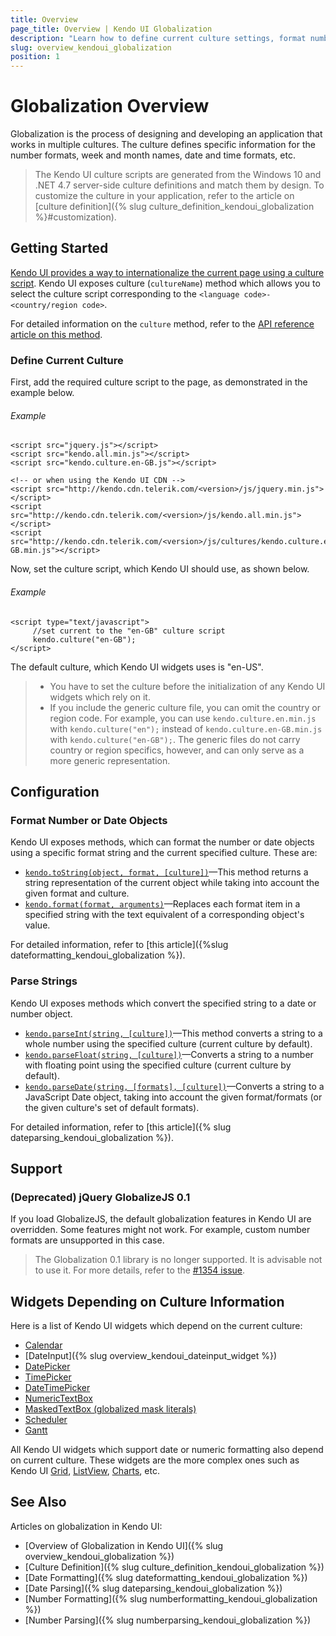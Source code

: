 ```yaml
---
title: Overview
page_title: Overview | Kendo UI Globalization
description: "Learn how to define current culture settings, format number or date objects in the process of globalization when working with Kendo UI."
slug: overview_kendoui_globalization
position: 1
---
```


# Globalization Overview

Globalization is the process of designing and developing an application that works in multiple cultures. The culture defines specific information for the number formats, week and month names, date and time formats, etc.

> The Kendo UI culture scripts are generated from the Windows 10 and .NET 4.7 server-side culture definitions and match them by design. To customize the culture in your application, refer to the article on [culture definition]({% slug culture_definition_kendoui_globalization %}#customization).

## Getting Started

[Kendo UI provides a way to internationalize the current page using a culture script](http://demos.telerik.com/kendo-ui/globalization/index). Kendo UI exposes culture (`cultureName`) method which allows you to select the culture script corresponding to the `<language code>-<country/region code>`.

For detailed information on the `culture` method, refer to the [API reference article on this method](/api/javascript/kendo/methods/culture).

### Define Current Culture

First, add the required culture script to the page, as demonstrated in the example below.

###### Example

    <script src="jquery.js"></script>
    <script src="kendo.all.min.js"></script>
    <script src="kendo.culture.en-GB.js"></script>

    <!-- or when using the Kendo UI CDN -->
    <script src="http://kendo.cdn.telerik.com/<version>/js/jquery.min.js"></script>
    <script src="http://kendo.cdn.telerik.com/<version>/js/kendo.all.min.js"></script>
    <script src="http://kendo.cdn.telerik.com/<version>/js/cultures/kendo.culture.en-GB.min.js"></script>


Now, set the culture script, which Kendo UI should use, as shown below.

###### Example

    <script type="text/javascript">
         //set current to the "en-GB" culture script
         kendo.culture("en-GB");
    </script>

The default culture, which Kendo UI widgets uses is "en-US".

> * You have to set the culture before the initialization of any Kendo UI widgets which rely on it.
> * If you include the generic culture file, you can omit the country or region code. For example, you can use `kendo.culture.en.min.js` with `kendo.culture("en");` instead of `kendo.culture.en-GB.min.js` with `kendo.culture("en-GB");`. The generic files do not carry country or region specifics, however, and can only serve as a more generic representation.

## Configuration

### Format Number or Date Objects

Kendo UI exposes methods, which can format the number or date objects using a specific format string and the current specified culture. These are:

- [`kendo.toString(object, format, [culture])`](/api/javascript/kendo/methods/tostring)&mdash;This method returns a string representation of the current object while taking into account the given format and culture.
- [`kendo.format(format, arguments)`](/api/javascript/kendo/methods/format)&mdash;Replaces each format item in a specified string with the text equivalent of a corresponding object's value.

For detailed information, refer to [this article]({%slug dateformatting_kendoui_globalization %}).

### Parse Strings

Kendo UI exposes methods which convert the specified string to a date or number object.

- [`kendo.parseInt(string, [culture])`](/api/javascript/kendo/methods/parseint)&mdash;This method converts a string to a whole number using the specified culture (current culture by default).
- [`kendo.parseFloat(string, [culture])`](/api/javascript/kendo/methods/parsefloat)&mdash;Converts a string to a number with floating point using the specified culture (current culture by default).
- [`kendo.parseDate(string, [formats], [culture])`](/api/javascript/kendo/methods/parsedate)&mdash;Converts a string to a JavaScript Date object, taking into account the given format/formats (or the given culture's set of default formats).

For detailed information, refer to [this article]({% slug dateparsing_kendoui_globalization %}).

## Support

### (Deprecated) jQuery GlobalizeJS 0.1

If you load GlobalizeJS, the default globalization features in Kendo UI are overridden. Some features might not work. For example, custom number formats are unsupported in this case.

> The Globalization 0.1 library is no longer supported. It is advisable not to use it. For more details, refer to the [#1354 issue](https://github.com/telerik/kendo-ui-core/issues/1354).

## Widgets Depending on Culture Information

Here is a list of Kendo UI widgets which depend on the current culture:

- [Calendar](http://demos.telerik.com/kendo-ui/calendar/index)
- [DateInput]({% slug overview_kendoui_dateinput_widget %})
- [DatePicker](http://demos.telerik.com/kendo-ui/datepicker/index)
- [TimePicker](http://demos.telerik.com/kendo-ui/timepicker/index)
- [DateTimePicker](http://demos.telerik.com/kendo-ui/datetimepicker/index)
- [NumericTextBox](http://demos.telerik.com/kendo-ui/numerictextbox/index)
- [MaskedTextBox (globalized mask literals)](http://demos.telerik.com/kendo-ui/maskedtextbox/index)
- [Scheduler](http://demos.telerik.com/kendo-ui/scheduler/index)
- [Gantt](http://demos.telerik.com/kendo-ui/gantt/index)

All Kendo UI widgets which support date or numeric formatting also depend on current culture. These widgets are the more complex ones such as Kendo UI [Grid](http://demos.telerik.com/kendo-ui/grid/index), [ListView](http://demos.telerik.com/kendo-ui/listview/index), [Charts](http://demos.telerik.com/kendo-ui/area-charts/index), etc.

## See Also

Articles on globalization in Kendo UI:

* [Overview of Globalization in Kendo UI]({% slug overview_kendoui_globalization %})
* [Culture Definition]({% slug culture_definition_kendoui_globalization %})
* [Date Formatting]({% slug dateformatting_kendoui_globalization %})
* [Date Parsing]({% slug dateparsing_kendoui_globalization %})
* [Number Formatting]({% slug numberformatting_kendoui_globalization %})
* [Number Parsing]({% slug numberparsing_kendoui_globalization %})
